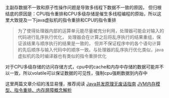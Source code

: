 主副存数据不一致和原子性操作问题是导致多线程下数据不一致的原因，
但归根结底的原因是：CPU指令重排和CPU多级存储是催生多线程编程的原始，所以这里大致提及一下java虚拟机的指令重排和CPU的指令重排

> 为了使得处理器内部的运算单元能尽量被充分利用，处理器可能会对输入的代码进行乱序执行优化，
处理器会在计算之后将乱序执行的结果重组，保证该结果与顺序执行的结果是一致的，
但并不保证程序中的各个语句计算的先后顺序与输入代码中的顺序一致。与处理器的乱序执行优化类似，java虚拟机的及时编译器也有类似的指令重排优化

对于CPU多级存储的访问存储方式，cpu中的cache和内存中存储的数据可能并不以一致，所以volatile可以保证数据的可见性，强制cpu强刷数据到内存中

这里两篇文章介绍的浅显易懂，推荐阅读
[Java并发原理无废话指南](https://mp.weixin.qq.com/s?__biz=MzIxMjAzMDA1MQ==&mid=2648945421&idx=1&sn=98b9c1b5fa004ec49d1f9f0484185c38#rd?ref=myread])
[JVM内存模型、指令重排、内存屏障概念解析](http://www.cnblogs.com/chenyangyao/p/5269622.html)

